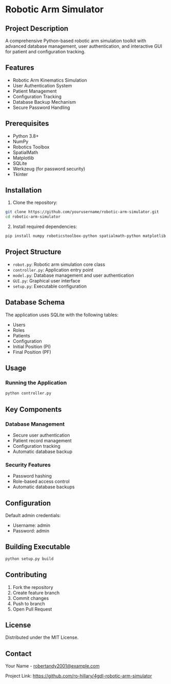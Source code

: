 # Robotic Arm Simulator

## Project Description

A comprehensive Python-based robotic arm simulation toolkit with advanced database management, user authentication, and interactive GUI for patient and configuration tracking.

## Features

- Robotic Arm Kinematics Simulation
- User Authentication System
- Patient Management
- Configuration Tracking
- Database Backup Mechanism
- Secure Password Handling

## Prerequisites

- Python 3.8+
- NumPy
- Robotics Toolbox
- SpatialMath
- Matplotlib
- SQLite
- Werkzeug (for password security)
- Tkinter

## Installation

1. Clone the repository:
```bash
git clone https://github.com/yourusername/robotic-arm-simulator.git
cd robotic-arm-simulator
```

2. Install required dependencies:
```bash
pip install numpy roboticstoolbox-python spatialmath-python matplotlib werkzeug
```

## Project Structure

- `robot.py`: Robotic arm simulation core class
- `controller.py`: Application entry point
- `model.py`: Database management and user authentication
- `GUI.py`: Graphical user interface
- `setup.py`: Executable configuration

## Database Schema

The application uses SQLite with the following tables:
- Users
- Roles
- Patients
- Configuration
- Initial Position (PI)
- Final Position (PF)

## Usage

### Running the Application
```bash
python controller.py
```

## Key Components

### Database Management
- Secure user authentication
- Patient record management
- Configuration tracking
- Automatic database backup

### Security Features
- Password hashing
- Role-based access control
- Automatic database backups

## Configuration

Default admin credentials:
- Username: admin
- Password: admin

## Building Executable

```bash
python setup.py build
```

## Contributing

1. Fork the repository
2. Create feature branch
3. Commit changes
4. Push to branch
5. Open Pull Request

## License

Distributed under the MIT License.

## Contact

Your Name - robertandy2001@example.com

Project Link: https://github.com/ro-hillary/4gdl-robotic-arm-simulator
